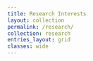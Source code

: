 ```yaml
---
title: Research Interests
layout: collection
permalink: /research/
collection: research
entries_layout: grid
classes: wide
---
```

